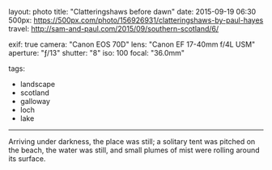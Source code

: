 layout: photo
title: "Clatteringshaws before dawn"
date: 2015-09-19 06:30
500px: https://500px.com/photo/156926931/clatteringshaws-by-paul-hayes
travel: http://sam-and-paul.com/2015/09/southern-scotland/6/

exif: true
camera: "Canon EOS 70D"
lens: "Canon EF 17-40mm f/4L USM"
aperture: "ƒ/13"
shutter: "8"
iso: 100
focal: "36.0mm"

tags:
  - landscape
  - scotland
  - galloway
  - loch
  - lake
---

Arriving under darkness, the place was still; a solitary tent was pitched on the beach, the water was still, and small plumes of mist were rolling around its surface.
